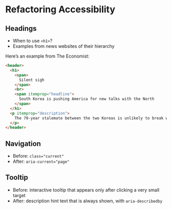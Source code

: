 # Refactoring Accessibility

## Headings

- When to use `<h1>`?
- Examples from news websites of their hierarchy

Here’s an example from The Economist:

```html
<header>
  <h1>
    <span>
      Silent sigh
    </span>
    <br>
    <span itemprop="headline">
      South Korea is pushing America for new talks with the North
    </span>
  </h1>
  <p itemprop="description">
    The 70-year stalemate between the two Koreas is unlikely to break without fresh diplomacy
  </p>
</header>
```

## Navigation

- Before: `class="current"`
- After: `aria-current="page"`

## Tooltip

- Before: interactive tooltip that appears only after clicking a very small target
- After: description hint text that is always shown, with `aria-describedby`

